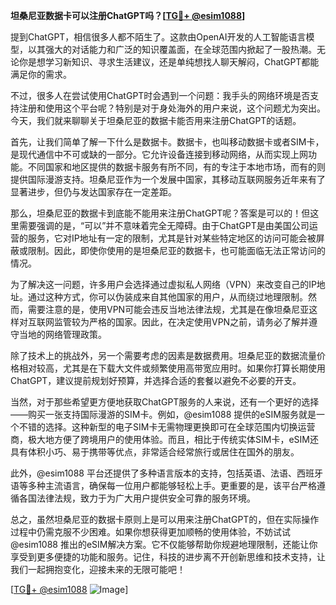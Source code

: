 **坦桑尼亚数据卡可以注册ChatGPT吗？[[TG💪+ @esim1088](https://t.me/s/esim1088)]**

提到ChatGPT，相信很多人都不陌生了。这款由OpenAI开发的人工智能语言模型，以其强大的对话能力和广泛的知识覆盖面，在全球范围内掀起了一股热潮。无论你是想学习新知识、寻求生活建议，还是单纯想找人聊天解闷，ChatGPT都能满足你的需求。

不过，很多人在尝试使用ChatGPT时会遇到一个问题：我手头的网络环境是否支持注册和使用这个平台呢？特别是对于身处海外的用户来说，这个问题尤为突出。今天，我们就来聊聊关于坦桑尼亚的数据卡能否用来注册ChatGPT的话题。

首先，让我们简单了解一下什么是数据卡。数据卡，也叫移动数据卡或者SIM卡，是现代通信中不可或缺的一部分。它允许设备连接到移动网络，从而实现上网功能。不同国家和地区提供的数据卡服务有所不同，有的专注于本地市场，而有的则提供国际漫游支持。坦桑尼亚作为一个发展中国家，其移动互联网服务近年来有了显著进步，但仍与发达国家存在一定差距。

那么，坦桑尼亚的数据卡到底能不能用来注册ChatGPT呢？答案是可以的！但这里需要强调的是，“可以”并不意味着完全无障碍。由于ChatGPT是由美国公司运营的服务，它对IP地址有一定的限制，尤其是针对某些特定地区的访问可能会被屏蔽或限制。因此，即使你使用的是坦桑尼亚的数据卡，也可能面临无法正常访问的情况。

为了解决这一问题，许多用户会选择通过虚拟私人网络（VPN）来改变自己的IP地址。通过这种方式，你可以伪装成来自其他国家的用户，从而绕过地理限制。然而，需要注意的是，使用VPN可能会违反当地法律法规，尤其是在像坦桑尼亚这样对互联网监管较为严格的国家。因此，在决定使用VPN之前，请务必了解并遵守当地的网络管理政策。

除了技术上的挑战外，另一个需要考虑的因素是数据费用。坦桑尼亚的数据流量价格相对较高，尤其是在下载大文件或频繁使用高带宽应用时。如果你打算长期使用ChatGPT，建议提前规划好预算，并选择合适的套餐以避免不必要的开支。

当然，对于那些希望更方便地获取ChatGPT服务的人来说，还有一个更好的选择——购买一张支持国际漫游的SIM卡。例如，@esim1088 提供的eSIM服务就是一个不错的选择。这种新型的电子SIM卡无需物理更换即可在全球范围内切换运营商，极大地方便了跨境用户的使用体验。而且，相比于传统实体SIM卡，eSIM还具有体积小巧、易于携带等优点，非常适合经常旅行或居住在国外的朋友。

此外，@esim1088 平台还提供了多种语言版本的支持，包括英语、法语、西班牙语等多种主流语言，确保每一位用户都能够轻松上手。更重要的是，该平台严格遵循各国法律法规，致力于为广大用户提供安全可靠的服务环境。

总之，虽然坦桑尼亚的数据卡原则上是可以用来注册ChatGPT的，但在实际操作过程中仍需克服不少困难。如果你想获得更加顺畅的使用体验，不妨试试@esim1088 推出的eSIM解决方案。它不仅能够帮助你规避地理限制，还能让你享受到更多便捷的功能和服务。记住，科技的进步离不开创新思维和技术支持，让我们一起拥抱变化，迎接未来的无限可能吧！

[[TG💪+ @esim1088](https://t.me/s/esim1088) ![Image](https://i.postimg.cc/4NQfJmqS/Snipaste-2025-05-13-00-14-12.png)]
